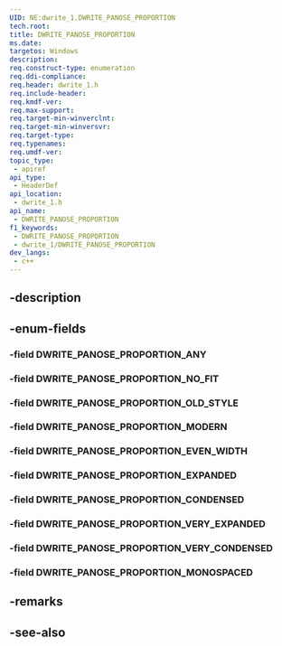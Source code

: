 ```yaml
---
UID: NE:dwrite_1.DWRITE_PANOSE_PROPORTION
tech.root: 
title: DWRITE_PANOSE_PROPORTION
ms.date: 
targetos: Windows
description: 
req.construct-type: enumeration
req.ddi-compliance: 
req.header: dwrite_1.h
req.include-header: 
req.kmdf-ver: 
req.max-support: 
req.target-min-winverclnt: 
req.target-min-winversvr: 
req.target-type: 
req.typenames: 
req.umdf-ver: 
topic_type:
 - apiref
api_type:
 - HeaderDef
api_location:
 - dwrite_1.h
api_name:
 - DWRITE_PANOSE_PROPORTION
f1_keywords:
 - DWRITE_PANOSE_PROPORTION
 - dwrite_1/DWRITE_PANOSE_PROPORTION
dev_langs:
 - c++
---
```


## -description

## -enum-fields

### -field DWRITE_PANOSE_PROPORTION_ANY

### -field DWRITE_PANOSE_PROPORTION_NO_FIT

### -field DWRITE_PANOSE_PROPORTION_OLD_STYLE

### -field DWRITE_PANOSE_PROPORTION_MODERN

### -field DWRITE_PANOSE_PROPORTION_EVEN_WIDTH

### -field DWRITE_PANOSE_PROPORTION_EXPANDED

### -field DWRITE_PANOSE_PROPORTION_CONDENSED

### -field DWRITE_PANOSE_PROPORTION_VERY_EXPANDED

### -field DWRITE_PANOSE_PROPORTION_VERY_CONDENSED

### -field DWRITE_PANOSE_PROPORTION_MONOSPACED

## -remarks

## -see-also

